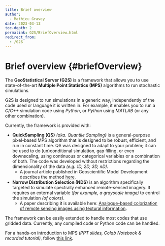 ```yaml
---
title: Brief overview
author:
  - Mathieu Gravey
date: 2023-03-13
toc-depth: 2
permalink: G2S/BriefOverview.html
redirect_from:
  - /G2S
---
```



# Brief overview {#briefOverview}

The **GeoStatistical Server (G2S)** is a framework that allows you to use state-of-the-art **Multiple Point Statistics (MPS)** algorithms to run stochastic simulations.

G2S is designed to run simulations in a generic way, independently of the code used or language it is written in. For example, it enables you to run a *C/C++* simulation code using *Python*, or *Python* using *MATLAB* (or any other combination).

Currently, the framework is provided with:

- **QuickSampling (QS)** *(aka. Quantile Sampling)* is a general-purpose pixel-based MPS algorithm that is designed to be robust, efficient, and run in constant time. QS was designed to adapt to your problem; it can be used to do (un)conditional simulation, gap filling, or even downscaling, using continuous or categorical variables or a combination of both. The code was developed without restrictions regarding the dimensionality of the data *(e.g. 1D, 2D, 3D, nD)*.
  - A journal article published in Geoscientific Model Development describes the method [here](https://gmd.copernicus.org/articles/13/2611/2020/).
- **Narrow Distribution Selection (NDS)** is an algorithm specifically targeted to simulate spectrally enhanced remote-sensed imagery. It requires an external variable *(for example, a grayscale image)* to control the simulation *(of colors)*.
  - A paper describing it is available here: [Analogue-based colorization of remote sensing images using textural information](https://doi.org/10.1016/j.isprsjprs.2018.11.003).

The framework can be easily extended to handle most codes that use gridded data. Currently, any compiled code or Python code can be handled.

For a hands-on introduction to MPS *(PPT slides, Colab Notebook & recorded tutorial)*, follow [this link](https://github.com/GAIA-UNIL/Short-course-MPS).